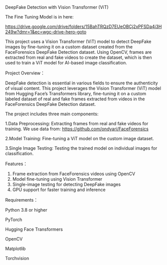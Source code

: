 DeepFake Detection with Vision Transformer (ViT)


The Fine Tuning Model is in here: 

https://drive.google.com/drive/folders/15BahTRQzD7EUeOBCj2xPFSDa4i3H249w?dmr=1&ec=wgc-drive-hero-goto


This project uses a Vision Transformer (ViT) model to detect DeepFake images by fine-tuning it on a custom dataset created from the FaceForensics DeepFake Detection dataset. Using OpenCV, frames are extracted from real and fake videos to create the dataset, which is then used to train a ViT model for AI-based image classification.


Project Overview：

DeepFake detection is essential in various fields to ensure the authenticity of visual content. This project leverages the Vision Transformer (ViT) model from Hugging Face’s Transformers library, fine-tuning it on a custom labeled dataset of real and fake frames extracted from videos in the FaceForensics DeepFake Detection dataset.

The project includes three main components:

1.Data Preprocessing: Extracting frames from real and fake videos for training. We use data from: https://github.com/ondyari/FaceForensics

2.Model Training: Fine-tuning a ViT model on the custom image dataset. 

3.Single Image Testing: Testing the trained model on individual images for classification.

Features：

1. Frame extraction from FaceForensics videos using OpenCV
2. Model fine-tuning using Vision Transformer
3. Single-image testing for detecting DeepFake images
4. GPU support for faster training and inference

Requirements：

Python 3.8 or higher

PyTorch

Hugging Face Transformers

OpenCV

Matplotlib

Torchvision
